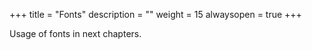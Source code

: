 +++
title = "Fonts"
description = ""
weight = 15
alwaysopen = true
+++

Usage of fonts in next chapters.